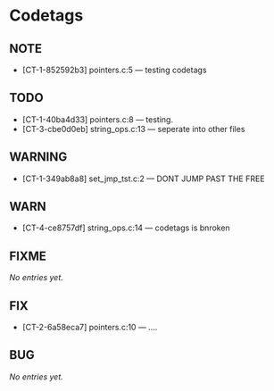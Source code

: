 # Codetags

## NOTE

- [CT-1-852592b3] pointers.c:5 — testing codetags

## TODO

- [CT-1-40ba4d33] pointers.c:8 — testing.
- [CT-3-cbe0d0eb] string_ops.c:13 — seperate into other files

## WARNING

- [CT-1-349ab8a8] set_jmp_tst.c:2 — DONT JUMP PAST THE FREE

## WARN

- [CT-4-ce8757df] string_ops.c:14 — codetags is bnroken

## FIXME

_No entries yet._

## FIX

- [CT-2-6a58eca7] pointers.c:10 — ....

## BUG

_No entries yet._


